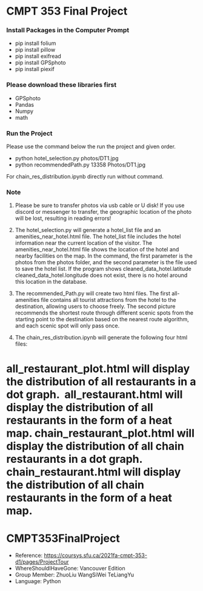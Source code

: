 # CMPT 353 Final Project

### Install Packages in the Computer Prompt

* pip install folium
* pip install pillow
* pip install exifread
* pip install GPSphoto
* pip install piexif

### Please download these libraries first

* GPSphoto
* Pandas
* Numpy
* math

### Run the Project

Please use the command below the run the project and given order.

* python hotel_selection.py photos/DT1.jpg
* python recommendedPath.py 13358 Photos/DT1.jpg

For chain_res_distribution.ipynb directly run without command.

### Note

1. Please be sure to transfer photos via usb cable or U disk! If you use discord or messenger to transfer, the geographic location of the photo will be lost, resulting in reading errors!



2. The hotel_selection.py will generate a hotel_list file and an amenities_near_hotel.html file. The hotel_list file includes the hotel information near the current location of the visitor. The amenities_near_hotel.html file shows the location of the hotel and nearby facilities on the map. In the command, the first parameter is the photos from the photos folder, and the second parameter is the file used to save the hotel list. If the program shows cleaned_data_hotel.latitude cleaned_data_hotel.longitude does not exist, there is no hotel around this location in the database.



3. The recommended_Path.py will create two html files. The first all-amenities file contains all tourist attractions from the hotel to the destination, allowing users to choose freely. The second picture recommends the shortest route through different scenic spots from the starting point to the destination based on the nearest route algorithm, and each scenic spot will only pass once.

   

4. The chain_res_distribution.ipynb will generate the following four html files:

​		all_restaurant_plot.html will display the distribution of all restaurants in a dot graph.
​		all_restaurant.html will display the distribution of all restaurants in the form of a heat map.
​		chain_restaurant_plot.html will display the distribution of all chain restaurants in a dot graph.
​		chain_restaurant.html will display the distribution of all chain restaurants in the form of a heat map.
=======
# CMPT353FinalProject
- Reference: https://coursys.sfu.ca/2021fa-cmpt-353-d1/pages/ProjectTour
- WhereShouldIHaveGone: Vancouver Edition
- Group Member: ZhuoLiu WangSiWei TeLiangYu
- Language: Python

